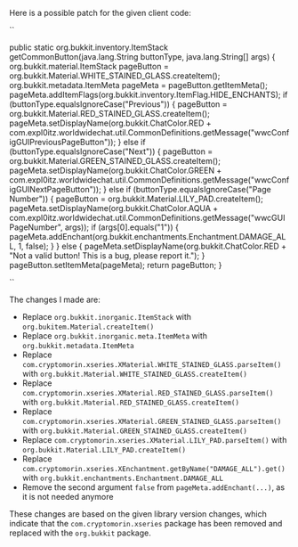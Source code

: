 Here is a possible patch for the given client code:

``

public static org.bukkit.inventory.ItemStack getCommonButton(java.lang.String buttonType, java.lang.String[] args) {
    org.bukkit.material.ItemStack pageButton = org.bukkit.Material.WHITE_STAINED_GLASS.createItem();
    org.bukkit.metadata.ItemMeta pageMeta = pageButton.getItemMeta();
    pageMeta.addItemFlags(org.bukkit.inventory.ItemFlag.HIDE_ENCHANTS);
    if (buttonType.equalsIgnoreCase("Previous")) {
        pageButton = org.bukkit.Material.RED_STAINED_GLASS.createItem();
        pageMeta.setDisplayName(org.bukkit.ChatColor.RED + com.expl0itz.worldwidechat.util.CommonDefinitions.getMessage("wwcConfigGUIPreviousPageButton"));
    } else if (buttonType.equalsIgnoreCase("Next")) {
        pageButton = org.bukkit.Material.GREEN_STAINED_GLASS.createItem();
        pageMeta.setDisplayName(org.bukkit.ChatColor.GREEN + com.expl0itz.worldwidechat.util.CommonDefinitions.getMessage("wwcConfigGUINextPageButton"));
    } else if (buttonType.equalsIgnoreCase("Page Number")) {
        pageButton = org.bukkit.Material.LILY_PAD.createItem();
        pageMeta.setDisplayName(org.bukkit.ChatColor.AQUA + com.expl0itz.worldwidechat.util.CommonDefinitions.getMessage("wwcGUIPageNumber", args));
        if (args[0].equals("1")) {
            pageMeta.addEnchant(org.bukkit.enchantments.Enchantment.DAMAGE_ALL, 1, false);
        }
    } else {
        pageMeta.setDisplayName(org.bukkit.ChatColor.RED + "Not a valid button! This is a bug, please report it.");
    }
    pageButton.setItemMeta(pageMeta);
    return pageButton;
}

``

The changes I made are:

* Replace `org.bukkit.inorganic.ItemStack` with `org.bukitem.Material.createItem()`
* Replace `org.bukkit.inorganic.meta.ItemMeta` with `org.bukkit.metadata.ItemMeta`
* Replace `com.cryptomorin.xseries.XMaterial.WHITE_STAINED_GLASS.parseItem()` with `org.bukkit.Material.WHITE_STAINED_GLASS.createItem()`
* Replace `com.cryptomorin.xseries.XMaterial.RED_STAINED_GLASS.parseItem()` with `org.bukkit.Material.RED_STAINED_GLASS.createItem()`
* Replace `com.cryptomorin.xseries.XMaterial.GREEN_STAINED_GLASS.parseItem()` with `org.bukkit.Material.GREEN_STAINED_GLASS.createItem()`
* Replace `com.cryptomorin.xseries.XMaterial.LILY_PAD.parseItem()` with `org.bukkit.Material.LILY_PAD.createItem()`
* Replace `com.cryptomorin.xseries.XEnchantment.getByName("DAMAGE_ALL").get()` with `org.bukkit.enchantments.Enchantment.DAMAGE_ALL`
* Remove the second argument `false` from `pageMeta.addEnchant(...)`, as it is not needed anymore

These changes are based on the given library version changes, which indicate that the `com.cryptomorin.xseries` package has been removed and replaced with the `org.bukkit` package.